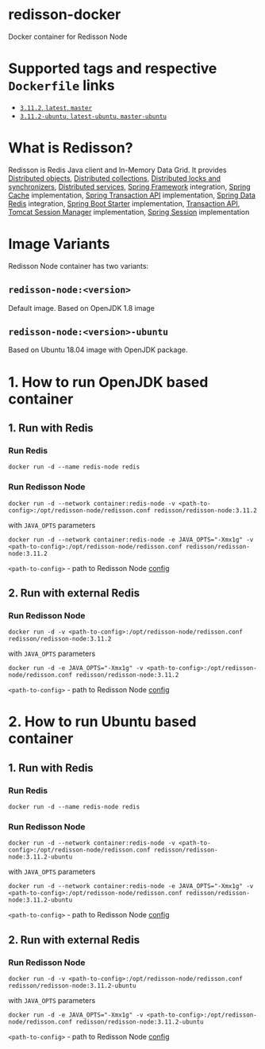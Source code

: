 # redisson-docker
Docker container for Redisson Node

# Supported tags and respective `Dockerfile` links
-	[`3.11.2`, `latest`, `master`](https://github.com/redisson/redisson-docker/blob/master/Dockerfile)
-	[`3.11.2-ubuntu`, `latest-ubuntu`, `master-ubuntu`](https://github.com/redisson/redisson-docker/blob/master-ubuntu/Dockerfile)

# What is Redisson?

Redisson is Redis Java client and In-Memory Data Grid. It provides [Distributed objects](https://github.com/redisson/redisson/wiki/6.-Distributed-objects), [Distributed collections](https://github.com/redisson/redisson/wiki/7.-Distributed-collections), [Distributed locks and synchronizers](https://github.com/redisson/redisson/wiki/8.-Distributed-locks-and-synchronizers), [Distributed services](https://github.com/redisson/redisson/wiki/9.-distributed-services), [Spring Framework](https://github.com/redisson/redisson/wiki/14.-Integration%20with%20frameworks#141-spring-framework) integration, [Spring Cache](https://github.com/redisson/redisson/wiki/14.-Integration%20with%20frameworks/#142-spring-cache) implementation, [Spring Transaction API](https://github.com/redisson/redisson/wiki/14.-Integration-with-frameworks/#147-spring-transaction-manager) implementation, [Spring Data Redis](https://github.com/redisson/redisson/wiki/14.-Integration-with-frameworks/#148-spring-data-redis) integration, [Spring Boot Starter](https://github.com/redisson/redisson/wiki/14.-Integration-with-frameworks/#149-spring-boot-starter) implementation, [Transaction API](https://github.com/redisson/redisson/wiki/10.-Additional-features#104-transactions), [Tomcat Session Manager](https://github.com/redisson/redisson/wiki/14.-Integration%20with%20frameworks#145-tomcat-redis-session-manager) implementation, [Spring Session](https://github.com/redisson/redisson/wiki/14.-Integration%20with%20frameworks/#146-spring-session) implementation

# Image Variants

Redisson Node container has two variants:

## `redisson-node:<version>`

Default image. Based on OpenJDK 1.8 image

## `redisson-node:<version>-ubuntu`

Based on Ubuntu 18.04 image with OpenJDK package.

# 1. How to run OpenJDK based container

## 1. Run with Redis

### Run Redis
    docker run -d --name redis-node redis

### Run Redisson Node
    docker run -d --network container:redis-node -v <path-to-config>:/opt/redisson-node/redisson.conf redisson/redisson-node:3.11.2
with `JAVA_OPTS` parameters

    docker run -d --network container:redis-node -e JAVA_OPTS="-Xmx1g" -v <path-to-config>:/opt/redisson-node/redisson.conf redisson/redisson-node:3.11.2

`<path-to-config>` - path to Redisson Node [config](https://github.com/redisson/redisson/wiki/12.-Standalone-node#122-configuration)

## 2. Run with external Redis

### Run Redisson Node
    docker run -d -v <path-to-config>:/opt/redisson-node/redisson.conf redisson/redisson-node:3.11.2
with `JAVA_OPTS` parameters

    docker run -d -e JAVA_OPTS="-Xmx1g" -v <path-to-config>:/opt/redisson-node/redisson.conf redisson/redisson-node:3.11.2

`<path-to-config>` - path to Redisson Node [config](https://github.com/redisson/redisson/wiki/12.-Standalone-node#122-configuration)


# 2. How to run Ubuntu based container

## 1. Run with Redis

### Run Redis
    docker run -d --name redis-node redis

### Run Redisson Node
    docker run -d --network container:redis-node -v <path-to-config>:/opt/redisson-node/redisson.conf redisson/redisson-node:3.11.2-ubuntu
with `JAVA_OPTS` parameters

    docker run -d --network container:redis-node -e JAVA_OPTS="-Xmx1g" -v <path-to-config>:/opt/redisson-node/redisson.conf redisson/redisson-node:3.11.2-ubuntu

`<path-to-config>` - path to Redisson Node [config](https://github.com/redisson/redisson/wiki/12.-Standalone-node#122-configuration)

## 2. Run with external Redis

### Run Redisson Node
    docker run -d -v <path-to-config>:/opt/redisson-node/redisson.conf redisson/redisson-node:3.11.2-ubuntu
with `JAVA_OPTS` parameters

    docker run -d -e JAVA_OPTS="-Xmx1g" -v <path-to-config>:/opt/redisson-node/redisson.conf redisson/redisson-node:3.11.2-ubuntu

`<path-to-config>` - path to Redisson Node [config](https://github.com/redisson/redisson/wiki/12.-Standalone-node#122-configuration)
